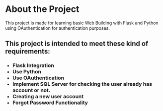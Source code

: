 <h1> About the Project</h1>
This project is made for learning basic Web Building with Flask and Python using OAuthentication for authentication purposes. 

<h2>This project is intended to meet these kind of requirements: </h2>
<ul>
  <h3>
  <li>Flask Integration</li>
  <li>Use Python</li>
  <li>Use OAuthentication</li>
  <li>Implement SQL Server for checking the user already has account or not.</li>
  <li>Creating a new user account</li>
  <li>Forgot Password Functionality</li>
  </h3>
</ul>
